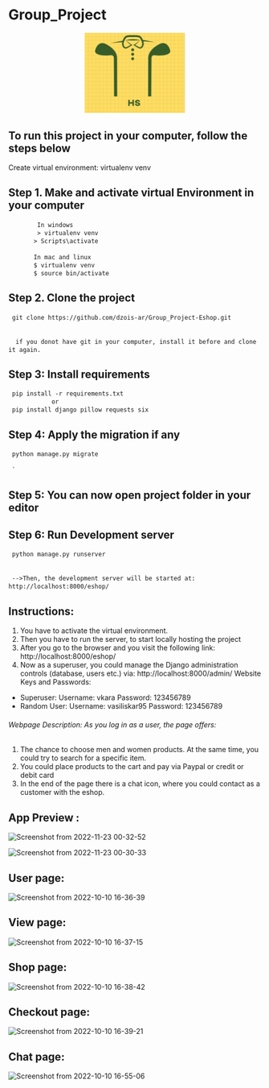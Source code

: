 # Group_Project
<p align="center">
   <img  src="static/images/logo.png" width="200" >
</p>   

To run this project in your computer, follow the steps below
-------------------------------------------------------------

Create virtual environment: virtualenv venv

Step 1. Make and activate virtual Environment in your computer
-------------------------------------------------------------

            In windows
            > virtualenv venv
           > Scripts\activate
           
           In mac and linux
           $ virtualenv venv 
           $ source bin/activate
           
Step 2. Clone the project
-------------------------------------------------------------           

     git clone https://github.com/dzois-ar/Group_Project-Eshop.git
     
     
      if you donot have git in your computer, install it before and clone it again.
      
      
Step 3: Install requirements  
-------------------------------------------------------------
     pip install -r requirements.txt
                or 
     pip install django pillow requests six
     
     
Step 4: Apply the migration if any
-------------------------------------------------------------
     python manage.py migrate
     
     `
 Step 5: You can now open project folder in your editor
-------------------------------------------------------------    

Step 6: Run Development server
-------------------------------------------------------------
     python manage.py runserver
     
     
     -->Then, the development server will be started at: http://localhost:8000/eshop/
     
    
 Instructions:   
-------------------------------------------------------------
1. You have to activate the virtual environment.
2. Then you have to run the server, to start locally hosting the project
3. After you go to the browser and you visit the following link: http://localhost:8000/eshop/
4. Now as a superuser, you could manage the Django administration controls (database, users etc.) via: http://localhost:8000/admin/ 
Website Keys and Passwords:

  - Superuser: Username: vkara Password: 123456789
  - Random User: Username: vasiliskar95 Password: 123456789
  
######  Webpage Description: As you log in as a user, the page offers:

  1. The chance to choose men and women products. At the same time, you could try to search for a specific item.
  2. You could place products to the cart and pay via Paypal or credit or debit card
  3. In the end of the page there is a chat icon, where you could contact as a customer with the eshop.
  
  App Preview :
-------------------------------------------------------------

![Screenshot from 2022-11-23 00-32-52](https://user-images.githubusercontent.com/80916754/203435008-f4e3761e-d502-49c1-87a1-40b53f0a67f7.png)

![Screenshot from 2022-11-23 00-30-33](https://user-images.githubusercontent.com/80916754/203434616-4e912c48-cc5f-405b-84c0-6a14f35ddc5f.png)



## User page:
![Screenshot from 2022-10-10 16-36-39](https://user-images.githubusercontent.com/80916754/203432264-26e20cd1-f410-46c1-8faf-6f33b4cddbdc.png)

## View page:
![Screenshot from 2022-10-10 16-37-15](https://user-images.githubusercontent.com/80916754/203432494-46b2c004-fb1a-43e9-97fa-bb3ac3c914a7.png)


## Shop page:
![Screenshot from 2022-10-10 16-38-42](https://user-images.githubusercontent.com/80916754/203436782-58f16e35-d829-4310-ac08-afa272455498.png)



## Checkout page:
![Screenshot from 2022-10-10 16-39-21](https://user-images.githubusercontent.com/80916754/203436883-fc2bbd3b-c320-4ef0-bd40-91473f785cf2.png)


## Chat page:

![Screenshot from 2022-10-10 16-55-06](https://user-images.githubusercontent.com/80916754/203436991-d6a6bcd8-c554-4ff3-a05f-d45bbd09d9ab.png)

